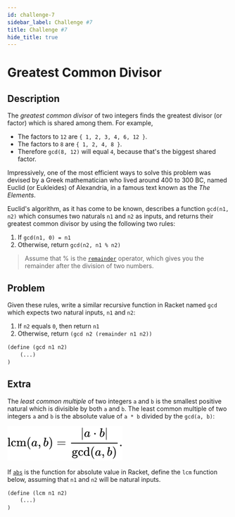 ```yaml
---
id: challenge-7
sidebar_label: Challenge #7
title: Challenge #7
hide_title: true
---
```


# Greatest Common Divisor

## Description

The _greatest common divisor_ of two integers finds the greatest divisor (or
factor) which is shared among them. For example,

* The factors to `12` are `{ 1, 2, 3, 4, 6, 12 }`.
* The factors to `8` are `{ 1, 2, 4, 8 }`.
* Therefore `gcd(8, 12)` will equal `4`, because that's the biggest shared factor.

Impressively, one of the most efficient ways to solve this problem was devised
by a Greek mathematician who lived around 400 to 300 BC, named Euclid
(or Eukleides) of Alexandria, in a famous text known as the _The Elements_.

Euclid's algorithm, as it has come to be known, describes a function
`gcd(n1, n2)` which consumes two naturals `n1` and `n2` as inputs, and returns
their greatest common divisor by using the following two rules:

  1. If `gcd(n1, 0) = n1`
  2. Otherwise, return `gcd(n2, n1 % n2)`

> Assume that % is the [`remainder`](arithmetic-advanced.md) operator, which 
> gives you the remainder after the division of two numbers.

## Problem

Given these rules, write a similar recursive function in Racket named `gcd`
which expects two natural inputs, `n1` and `n2`:

  1. If `n2` equals `0`, then return `n1`
  2. Otherwise, return `(gcd n2 (remainder n1 n2))`

``` clojure
(define (gcd n1 n2)
    (...)
)
```

## Extra

The _least common multiple_ of two integers `a` and `b` is the smallest positive
natural which is divisible by both `a` and `b`. The least common multiple of two
integers `a` and `b` is the absolute value of `a * b` divided by the 
`gcd(a, b)`:

![Mathematical formula for Least Common Multiple.](/img/lcm-0.svg)

If [`abs`](arithmetic-advanced.md) is the function for absolute value in Racket, 
define the `lcm` function below, assuming that `n1` and `n2` will be natural 
inputs.

``` clojure
(define (lcm n1 n2)
    (...)
)
```
